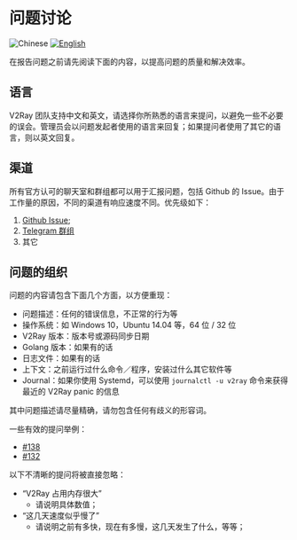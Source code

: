 # 问题讨论

![Chinese](../resources/chinese.svg) [![English](../resources/english.svg)](https://www.v2ray.com/en/get_started/issue.html)

在报告问题之前请先阅读下面的内容，以提高问题的质量和解决效率。

## 语言

V2Ray 团队支持中文和英文，请选择你所熟悉的语言来提问，以避免一些不必要的误会。管理员会以问题发起者使用的语言来回复；如果提问者使用了其它的语言，则以英文回复。

## 渠道

所有官方认可的聊天室和群组都可以用于汇报问题，包括 Github 的 Issue。由于工作量的原因，不同的渠道有响应速度不同。优先级如下：

1. [Github Issue](https://github.com/v2ray/v2ray-core/issues);
1. [Telegram 群组](https://telegram.me/projectv2ray)
1. 其它

## 问题的组织

问题的内容请包含下面几个方面，以方便重现：

* 问题描述：任何的错误信息，不正常的行为等
* 操作系统：如 Windows 10，Ubuntu 14.04 等，64 位 / 32 位
* V2Ray 版本：版本号或源码同步日期
* Golang 版本：如果有的话
* 日志文件：如果有的话
* 上下文：之前运行过什么命令／程序，安装过什么其它软件等
* Journal：如果你使用 Systemd，可以使用 `journalctl -u v2ray` 命令来获得最近的 V2Ray panic 的信息

其中问题描述请尽量精确，请勿包含任何有歧义的形容词。

一些有效的提问举例：

* [#138](https://github.com/v2ray/v2ray-core/issues/138)
* [#132](https://github.com/v2ray/v2ray-core/issues/132)

以下不清晰的提问将被直接忽略：

* “V2Ray 占用内存很大”
  * 请说明具体数值；
* “这几天速度似乎慢了”
  * 请说明之前有多快，现在有多慢，这几天发生了什么，等等；
